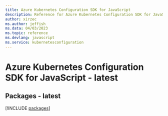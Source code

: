 ```yaml
---
title: Azure Kubernetes Configuration SDK for JavaScript
description: Reference for Azure Kubernetes Configuration SDK for JavaScript
author: xirzec
ms.author: jeffish
ms.data: 04/03/2023
ms.topic: reference
ms.devlang: javascript
ms.service: kubernetesconfiguration
---
```

# Azure Kubernetes Configuration SDK for JavaScript - latest
## Packages - latest
[!INCLUDE [packages](kubernetes-configuration-index.md)]